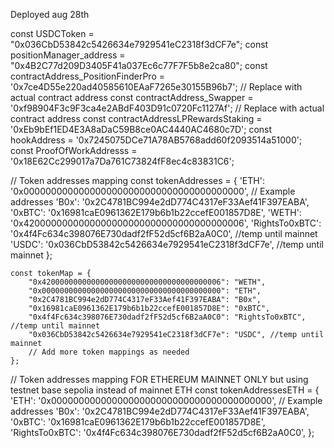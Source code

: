 Deployed aug 28th



const USDCToken = "0x036CbD53842c5426634e7929541eC2318f3dCF7e";
const positionManager_address = "0x4B2C77d209D3405F41a037Ec6c77F7F5b8e2ca80";
const contractAddress_PositionFinderPro = '0x7ce4D55e220ad40585610EAaF7265e30155B96b7'; // Replace with actual contract address
const contractAddress_Swapper = '0xf98904F3c9F3ca4e2ABdF403D91c0720Fc1127Af'; // Replace with actual contract address
const contractAddressLPRewardsStaking = '0xEb9bEf1ED4E3A8aDaC59B8ce0AC4440AC4680c7D';
const hookAddress = '0x7245075DCe71A78AB5768add60f2093514a51000';
const ProofOfWorkAddresss = '0x18E62Cc299017a7Da761C73824fF8ec4c83831C6';

// Token addresses mapping
const tokenAddresses = {
'ETH': '0x0000000000000000000000000000000000000000', // Example addresses
'B0x': '0x2C4781BC994e2dD774C4317eF33Aef41F397EABA',
'0xBTC': '0x16981caE0961362E179b6b1b22ccefE001857D8E',
'WETH': '0x4200000000000000000000000000000000000006',
'RightsTo0xBTC': '0x4f4Fc634c398076E730dadf2fF52d5cf6B2aA0C0', //temp until mainnet
'USDC': '0x036CbD53842c5426634e7929541eC2318f3dCF7e', //temp until mainnet
};



    const tokenMap = {
        "0x4200000000000000000000000000000000000006": "WETH",
        "0x0000000000000000000000000000000000000000": "ETH",
        "0x2C4781BC994e2dD774C4317eF33Aef41F397EABA": "B0x",
        "0x16981caE0961362E179b6b1b22ccefE001857D8E": "0xBTC",
        "0x4f4Fc634c398076E730dadf2fF52d5cf6B2aA0C0": "RightsTo0xBTC", //temp until mainnet
        "0x036CbD53842c5426634e7929541eC2318f3dCF7e": "USDC", //temp until mainnet
        // Add more token mappings as needed
    };


   


// Token addresses mapping FOR ETHEREUM MAINNET ONLY but using testnet base sepolia instead of mainnet ETH
  const tokenAddressesETH = {
      'ETH': '0x0000000000000000000000000000000000000000', // Example addresses
      'B0x': '0x2C4781BC994e2dD774C4317eF33Aef41F397EABA',
      '0xBTC': '0x16981caE0961362E179b6b1b22ccefE001857D8E',
      'RightsTo0xBTC': '0x4f4Fc634c398076E730dadf2fF52d5cf6B2aA0C0',
      };



